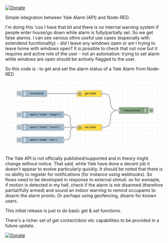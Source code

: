 [![Donate](https://img.shields.io/badge/Donate-PayPal-green.svg)](https://www.paypal.com/cgi-bin/webscr?cmd=_s-xclick&hosted_button_id=MBAQ88WXKP2E2)

Simple integration between Yale Alarm (API) and Node-RED.

I'm doing this 'cos I have that kit and there is no internal warning system if people enter house/go down while alarm is fully/partially set. So we get false alarms. I can see various othre useful use cases (especially with extendend fucntionality) - did I leave any windows open or am I trying to leave home with windows open? It is possible to check that out now but it requires and active role of the user - not an automation: trying to set alarm while windows are open should be actively flagged to the user.

So this code is : to get and set the alarm status of a Yale Alarm from Node-RED

<img src="https://github.com/gilesgamon/node-red-contrib-yale-alarm/blob/master/docs/v0.1.x_Flow_Example.png">

The Yale API is not officially published/supported and in theory might change without notice. That said, while Yale have done a decent job it doesn't appear to evolve particularly quickly. It should be noted that there is no ability to register for notifications (for instance using webhooks). So flows need to be developed in response to external stimuli: so for exmaple, if motion is detected in my hall, check if the alarm is not disarmed (therefore partial/fully armed) and sound an indoor warning to remind occupants to disarm the alarm pronto. Or perhaps using geofencing, disarm for known users.

This initial release is just to do basic get & set functions.

There's a richer set of get contact/door etc capabilities to be provided in a future update.

[![Donate](https://img.shields.io/badge/Donate-PayPal-green.svg)](https://www.paypal.com/cgi-bin/webscr?cmd=_s-xclick&hosted_button_id=MBAQ88WXKP2E2)
